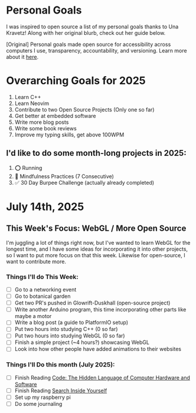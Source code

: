 Personal Goals
==============

I was inspired to open source a list of my personal goals thanks to Una Kravetz! Along with her original blurb, check out her guide below.

[Original] Personal goals made open source for accessibility across computers I use, transparency, accountability, and versioning. Learn more about it [here](http://una.im/personal-goals-guide).

# Overarching Goals for 2025

1. Learn C++
1. Learn Neovim
1. Contribute to two Open Source Projects (Only one so far)
1. Get better at embedded software
1. Write more blog posts
1. Write some book reviews
1. Improve my typing skills, get above 100WPM

## I'd like to do some month-long projects in 2025:

1. ⭕ Running
1. 🚧 Mindfulness Practices (7 Consecutive)
1. ✅ 30 Day Burpee Challenge (actually already completed)

# July 14th, 2025

## This Week's Focus: WebGL / More Open Source

I'm juggling a lot of things right now, but I've wanted to learn WebGL for the longest time, and I have some ideas for incorporating it into other projects, so I want to put more focus on that this week. Likewise for open-source, I want to contribute more.

### Things I'll do This Week:

- [ ] Go to a networking event
- [ ] Go to botanical garden
- [ ] Get two PR's pushed in Glowrift-Duskhall (open-source project)
- [ ] Write another Arduino program, this time incorporating other parts like maybe a motor
- [ ] Write a blog post (a guide to PlatformIO setup)
- [ ] Put two hours into studying C++ (0 so far)
- [ ] Put two hours into studying WebGL (0 so far)
- [ ] Finish a simple project (~4 hours?) showcasing WebGL
- [ ] Look into how other people have added animations to their websites

### Things I'll Do this month (July 2025):

- [ ] Finish Reading [Code: The Hidden Language of Computer Hardware and Software](https://www.codehiddenlanguage.com/Chapter00/)
- [ ] Finish Reading [Search Inside Yourself](https://www.amazon.com/Search-Inside-Yourself-Unexpected-Achieving/dp/0062116932)
- [ ] Set up my raspberry pi
- [ ] Do some journaling
